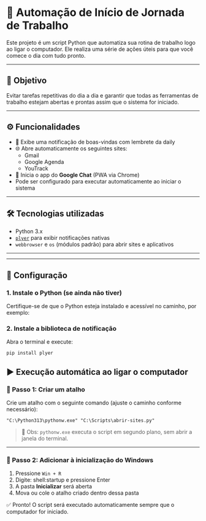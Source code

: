 # 🚀 Automação de Início de Jornada de Trabalho

Este projeto é um script Python que automatiza sua rotina de trabalho logo ao ligar o computador. Ele realiza uma série de ações úteis para que você comece o dia com tudo pronto.

---

## 🧠 Objetivo

Evitar tarefas repetitivas do dia a dia e garantir que todas as ferramentas de trabalho estejam abertas e prontas assim que o sistema for iniciado.

---

## ⚙️ Funcionalidades

- 🔔 Exibe uma notificação de boas-vindas com lembrete da daily
- 🌐 Abre automaticamente os seguintes sites:
  - Gmail
  - Google Agenda
  - YouTrack
- 💬 Inicia o app do **Google Chat** (PWA via Chrome)
- Pode ser configurado para executar automaticamente ao iniciar o sistema

---

## 🛠️ Tecnologias utilizadas

- Python 3.x
- [`plyer`](https://pypi.org/project/plyer/) para exibir notificações nativas
- `webbrowser` e `os` (módulos padrão) para abrir sites e aplicativos

---


---

## 🔧 Configuração

### 1. Instale o Python (se ainda não tiver)

Certifique-se de que o Python esteja instalado e acessível no caminho, por exemplo:


### 2. Instale a biblioteca de notificação

Abra o terminal e execute:

```
pip install plyer
```

## ▶️ Execução automática ao ligar o computador

### 🔹 Passo 1: Criar um atalho

Crie um atalho com o seguinte comando (ajuste o caminho conforme necessário):
```
"C:\Python313\pythonw.exe" "C:\Scripts\abrir-sites.py"
```

> 📌 Obs: `pythonw.exe` executa o script em segundo plano, sem abrir a janela do terminal.

---

### 🔹 Passo 2: Adicionar à inicialização do Windows

1. Pressione `Win + R`
2. Digite: shell:startup e pressione Enter
3. A pasta **Inicializar** será aberta
4. Mova ou cole o atalho criado dentro dessa pasta

✅ Pronto! O script será executado automaticamente sempre que o computador for iniciado.



